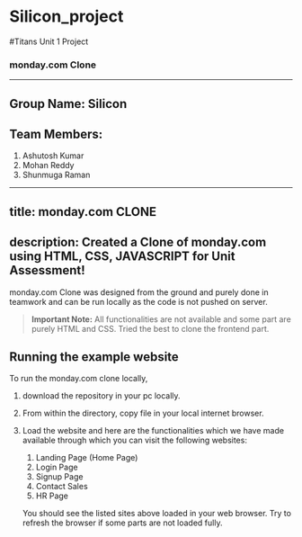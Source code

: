 # Silicon_project
#Titans Unit 1 Project
### monday.com Clone
---
Group Name: Silicon
---
Team Members:
---
1. Ashutosh Kumar
2. Mohan Reddy
3. Shunmuga Raman
---
title: monday.com CLONE
---
description: Created a Clone of monday.com using HTML, CSS, JAVASCRIPT for Unit Assessment!
---
monday.com Clone was designed from the ground and purely done in teamwork and can be run locally as the code is not pushed on server.

> **Important Note:** All functionalities are not available and some part are purely HTML and CSS. Tried the best to clone the frontend part.

## Running the example website

To run the monday.com clone locally, 

1.  download the repository in your pc locally.
2.  From within the directory, copy file in your local internet browser.
3.  Load the website and here are the functionalities which we have made available through which you can visit the following websites:
    1. Landing Page (Home Page)
    2. Login Page
    3. Signup Page
    4. Contact Sales
    5. HR Page

    You should see the listed sites above loaded in your web browser. Try to refresh the browser if some parts are not loaded fully. 
